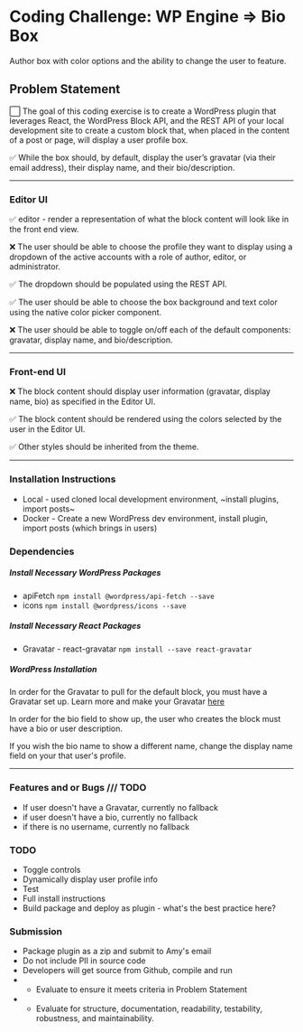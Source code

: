 # Coding Challenge: WP Engine => Bio Box
Author box with color options and the ability to change the user to feature.

## Problem Statement 
⬜️ The goal of this coding exercise is to create a WordPress plugin that leverages React, the WordPress Block API, and the REST API of your local development site to create a custom block that, when placed in the content of a post or page, will display a user profile box.
 
✅ While the box should, by default, display the user’s gravatar (via their email address), their display name, and their bio/description.
 
*****************
### Editor UI

✅ editor - render a representation of what the block content will look like in the front end view.

❌ The user should be able to choose the profile they want to display using a dropdown of the active accounts with a role of author, editor, or administrator. 

✅ The dropdown should be populated using the REST API.

✅ The user should be able to choose the box background and text color using the native color picker component.

❌ The user should be able to toggle on/off each of the default components: gravatar, display name, and bio/description.

************************
### Front-end UI

❌ The block content should display user information (gravatar, display name, bio) as specified in the Editor UI.

✅ The block content  should be rendered using the colors selected by the user in the Editor UI.

✅ Other styles should be inherited from the theme.


************************************
### Installation Instructions
- Local - used cloned local development environment, ~install plugins, import posts~
- Docker - Create a new WordPress dev environment, install plugin, import posts (which brings in users)

### Dependencies
##### Install Necessary WordPress Packages
- apiFetch
`npm install @wordpress/api-fetch --save`
- icons
`npm install @wordpress/icons --save` 

##### Install Necessary React Packages
- Gravatar - react-gravatar
`npm install --save react-gravatar`

##### WordPress Installation
In order for the Gravatar to pull for the default block, you must have a Gravatar set up.
Learn more and make your Gravatar [here](http://gravatar.com)

In order for the bio field to show up, the user who creates the block must have a bio or user description.

If you wish the bio name to show a different name, change the display name field on your that user's profile. 

************************************
### Features and or Bugs /// TODO
- If user doesn't have a Gravatar, currently no fallback
- if user doesn't have a bio, currently no fallback
- if there is no username, currently no fallback


### TODO 
- Toggle controls
- Dynamically display user profile info
- Test
- Full install instructions
- Build package and deploy as plugin - what's the best practice here?

### Submission
- Package plugin as a zip and submit to Amy's email
- Do not include PII in source code
- Developers will get source from Github, compile and run
- - Evaluate to ensure it meets criteria in Problem Statement
- - Evaluate for structure, documentation, readability, testability, robustness, and maintainability.
